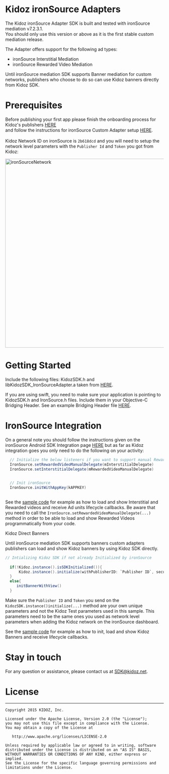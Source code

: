 # Kidoz ironSource Adapters

The Kidoz ironSource Adapter SDK is built and tested with ironSource mediation v7.2.3.1.<BR>
You should only use this version or above as it is the first stable custom mediation release. <BR>

The Adapter offers support for the following ad types:

+ ironSource Interstitial Mediation 
+ ironSource Rewarded Video Mediation 
  
Until ironSource mediation SDK supports Banner mediation for custom networks, publishers who choose to do so can use Kidoz banners directly
from Kidoz SDK.<BR>

# Prerequisites

Before publishing your first app please finish the onboarding process for Kidoz's publishers [HERE](http://accounts.kidoz.net/publishers/register?utm_source=&utm_content=&utm_campaign=&utm_medium=)  
and follow the instructions for ironSource Custom Adapter setup [HERE](https://developers.is.com/ironsource-mobile/general/custom-adapter-setup/).<BR><BR>
Kidoz Network ID on ironSource is `2b618dcd` and you will need to setup the network level parameters with the `Publisher Id` and `Token` you got from Kidoz:  
  
  <img width="598" alt="ironSourceNetwork" src="https://user-images.githubusercontent.com/86282008/149078934-107106f0-a526-45bc-9c93-8ca53d5bf3cc.png">
  
# Getting Started

Include the following files: KidozSDK.h and libKidozSDK_IronSourceAdapter.a taken from [HERE](https://github.com/Kidoz-SDK/ios-ironsource-adapter/tree/main/KidozIronSourceSample/Kidoz).
  
If you are using swift, you need to make sure your application is pointing to KidozSDK.h and IronSource.h files. Include them in your Objective-C Bridging Header.
See an example Bridging Header file [HERE](https://github.com/Kidoz-SDK/ios-ironsource-adapter/blob/main/KidozIronSourceSample/Kidoz-Bridging-Header.h).


# IronSource Integration
  
On a general note you should follow the instructions given on the ironSource Android SDK Integration page [HERE](https://developers.is.com/ironsource-mobile/ios/ios-sdk/) but as far as Kidoz integration goes you only need to do the following on your activity:
  
```java
  // Initialize the below listeners if you want to support manual Rewarded Video loading
  IronSource.setRewardedVideoManualDelegate(mInterstitialDelegate)
  IronSource.setInterstitialDelegate(mRewardedVideoManualDelegate)

  
  // Init ironSource
  IronSource.initWithAppKey(kAPPKEY) 
  
```
See the [sample code](https://github.com/Kidoz-SDK/ios-ironsource-adapter/blob/main/KidozIronSourceSample/ViewController.swift) for example as how to load and show Interstitial and Rewarded videos and receive Ad units lifecycle callbacks.
Be aware that you need to call the `IronSource.setRewardedVideoManualDelegate(...)` method in order to be able to load and show Rewarded Videos programmatically from your code.
  
Kidoz Direct Banners

  
Until ironSource mediation SDK supports banners custom adapters publishers can load and show Kidoz banners by using Kidoz SDK directly.

```java
// Intializing Kidoz SDK if not already Initialized by ironSource
  
  if(!Kidoz.instance().isSDKInitialized()){      
      Kidoz.instance().initialize(withPublisherID: `Publisher ID`, securityToken: `Token`,with :self)
  }
  else{
     initBannerWithView()
  }
```
Make sure the `Publisher ID` and `Token` you send on the `KidozSDK.instance()initialize(...)` method are your own unique parameters and not the Kidoz Test parameters used in this sample. This parameters need to be the same ones you used as network level parameters when adding the Kidoz network on the ironSource dashboard.<BR>
  
See the [sample code](https://github.com/Kidoz-SDK/ios-ironsource-adapter/blob/main/KidozIronSourceSample/ViewController.swift) for example as how to init, load and show Kidoz Banners and receive lifecycle callbacks.


# Stay in touch 
For any question or assistance, please contact us at SDK@kidoz.net.
</br>

# License
--------

    Copyright 2015 KIDOZ, Inc.

    Licensed under the Apache License, Version 2.0 (the "License");
    you may not use this file except in compliance with the License.
    You may obtain a copy of the License at

       http://www.apache.org/licenses/LICENSE-2.0

    Unless required by applicable law or agreed to in writing, software
    distributed under the License is distributed on an "AS IS" BASIS,
    WITHOUT WARRANTIES OR CONDITIONS OF ANY KIND, either express or implied.
    See the License for the specific language governing permissions and
    limitations under the License.
